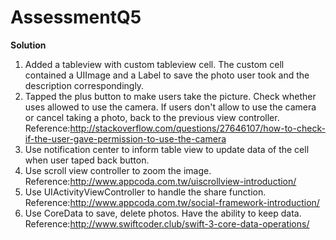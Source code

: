 # AssessmentQ5
**Solution**  
1. Added a tableview with custom tableview cell. The custom cell contained a UIImage and a Label to save the photo user took and the description correspondingly.   
2. Tapped the plus button to make users take the picture. Check whether uses allowed to use the camera. If users don't allow to use the camera or cancel taking a photo, back to the previous view controller. Reference:<http://stackoverflow.com/questions/27646107/how-to-check-if-the-user-gave-permission-to-use-the-camera>   
3. Use notification center to inform table view to update data of the cell when user taped back button.  
4. Use scroll view controller to zoom the image. Reference:<http://www.appcoda.com.tw/uiscrollview-introduction/>  
5. Use UIActivityViewController to handle the share function. Reference:<http://www.appcoda.com.tw/social-framework-introduction/>  
6. Use CoreData to save, delete photos. Have the ability to keep data. Reference:<http://www.swiftcoder.club/swift-3-core-data-operations/>
